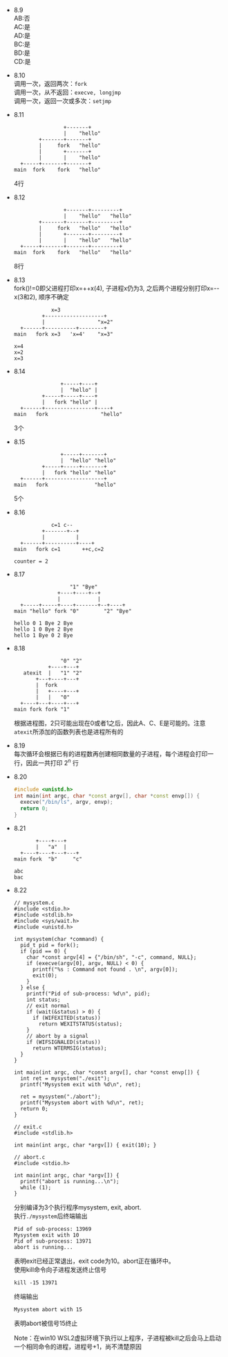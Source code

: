 * 8.9<br>
  AB:否<br>
  AC:是<br>
  AD:是<br>
  BC:是<br>
  BD:是<br>
  CD:是<br>
* 8.10<br>
  调用一次，返回两次：`fork`<br>
  调用一次，从不返回：`execve, longjmp`<br>
  调用一次，返回一次或多次：`setjmp`<br>
* 8.11<br>
  ```
                  +-------+
                  |    "hello"
          +-------+-------+
          |     fork   "hello"
          |       +-------+
          |       |    "hello"
    +-----+-------+-------+
  main  fork    fork   "hello"
  ```
  4行<br>
* 8.12<br>
  ```
                  +-------+---------+
                  |    "hello"   "hello"
          +-------+-------+---------+
          |     fork   "hello"   "hello"
          |       +-------+---------+
          |       |    "hello"   "hello"
    +-----+-------+-------+---------+
  main  fork    fork   "hello"   "hello"
  ```
  8行<br>
* 8.13<br>
  fork()!=0即父进程打印x=++x(4), 子进程x仍为3, 之后两个进程分别打印x=--x(3和2), 顺序不确定
  ```
              x=3
           +-------------------+
           |                 "x=2"
    +------+----------+--------+
  main   fork x=3   'x=4'    "x=3"

  x=4
  x=2
  x=3
  ```
* 8.14<br>
  ```
                 +-----+----+
                 |  "hello" |
           +-----+-----+----+
           |   fork "hello" |
    +------+----------------+----+
  main   fork                 "hello"
  ```
  3个<br>
* 8.15<br>
  ```
                 +-----+-------+
                 |  "hello" "hello"
           +-----+-----+-------+
           |   fork "hello" "hello"
    +------+-------------------+
  main   fork               "hello"
  ```
  5个<br>
* 8.16<br>
  ```
              c=1 c--
           +-------+--+
           |          |
    +------+----------+----+
  main   fork c=1       ++c,c=2

  counter = 2
  ```
* 8.17<br>
  ```
                    "1" "Bye"
                +----+----+--+
                |            |
    +-----+-----+----+-------+--+----+
  main "hello" fork "0"        "2" "Bye"

  hello 0 1 Bye 2 Bye
  hello 1 0 Bye 2 Bye
  hello 1 Bye 0 2 Bye
  ```
* 8.18<br>
  ```
                 "0" "2"
             +----+---+
     atexit  |   "1" "2"
         +---+----+---+
         |  fork
         |   +----+---+
         |   |   "0"
    +----+---+----+---+
  main fork fork "1"
  ```
  根据进程图，2只可能出现在0或者1之后，因此A、C、E是可能的。注意`atexit`所添加的函数列表也是进程所有的
* 8.19<br>
  每次循环会根据已有的进程数再创建相同数量的子进程，每个进程会打印一行，因此一共打印 $2^n$ 行
* 8.20<br>
  ```c++
  #include <unistd.h>
  int main(int argc, char *const argv[], char *const envp[]) {
    execve("/bin/ls", argv, envp);
    return 0;
  }
  ```
* 8.21<br>
  ```
         +----+---+
         |   "a"  |
    +----+----+---+---+
  main fork  "b"     "c"

  abc
  bac
  ```
* 8.22<br>
  ```
  // mysystem.c
  #include <stdio.h>
  #include <stdlib.h>
  #include <sys/wait.h>
  #include <unistd.h>

  int mysystem(char *command) {
    pid_t pid = fork();
    if (pid == 0) {
      char *const argv[4] = {"/bin/sh", "-c", command, NULL};
      if (execve(argv[0], argv, NULL) < 0) {
        printf("%s : Command not found . \n", argv[0]);
        exit(0);
      }
    } else {
      printf("Pid of sub-process: %d\n", pid);
      int status;
      // exit normal
      if (wait(&status) > 0) {
        if (WIFEXITED(status))
          return WEXITSTATUS(status);
      }
      // abort by a signal
      if (WIFSIGNALED(status))
        return WTERMSIG(status);
    }
  }

  int main(int argc, char *const argv[], char *const envp[]) {
    int ret = mysystem("./exit");
    printf("Mysystem exit with %d\n", ret);

    ret = mysystem("./abort");
    printf("Mysystem abort with %d\n", ret);
    return 0;
  }

  // exit.c
  #include <stdlib.h>

  int main(int argc, char *argv[]) { exit(10); }

  // abort.c
  #include <stdio.h>

  int main(int argc, char *argv[]) {
    printf("abort is running...\n");
    while (1);
  }
  ```
  分别编译为3个执行程序mysystem, exit, abort.<br>
  执行`./mysystem`后终端输出
  ```
  Pid of sub-process: 13969
  Mysystem exit with 10
  Pid of sub-process: 13971
  abort is running...
  ```
  表明exit已经正常退出，exit code为10。abort正在循环中。<br>
  使用kill命令向子进程发送终止信号
  ```
  kill -15 13971
  ```
  终端输出
  ```
  Mysystem abort with 15
  ```
  表明abort被信号15终止

  Note：在win10 WSL2虚拟环境下执行以上程序，子进程被kill之后会马上启动一个相同命令的进程，进程号+1，尚不清楚原因